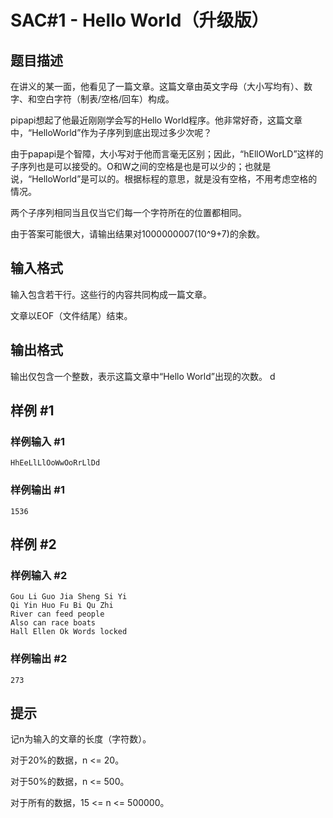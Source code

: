 # SAC#1 - Hello World（升级版）

## 题目描述

在讲义的某一面，他看见了一篇文章。这篇文章由英文字母（大小写均有）、数字、和空白字符（制表/空格/回车）构成。

pipapi想起了他最近刚刚学会写的Hello World程序。他非常好奇，这篇文章中，“HelloWorld”作为子序列到底出现过多少次呢？

由于papapi是个智障，大小写对于他而言毫无区别；因此，“hEllOWorLD”这样的子序列也是可以接受的。O和W之间的空格是也是可以少的；也就是说，“HelloWorld”是可以的。根据标程的意思，就是没有空格，不用考虑空格的情况。

两个子序列相同当且仅当它们每一个字符所在的位置都相同。


由于答案可能很大，请输出结果对1000000007(10^9+7)的余数。


## 输入格式

输入包含若干行。这些行的内容共同构成一篇文章。

文章以EOF（文件结尾）结束。


## 输出格式

输出仅包含一个整数，表示这篇文章中“Hello World”出现的次数。 d


## 样例 #1

### 样例输入 #1
```
HhEeLlLlOoWwOoRrLlDd
```

### 样例输出 #1

```
1536
```

## 样例 #2

### 样例输入 #2
```
Gou Li Guo Jia Sheng Si Yi
Qi Yin Huo Fu Bi Qu Zhi
River can feed people
Also can race boats
Hall Ellen Ok Words locked
```

### 样例输出 #2

```
273
```

## 提示

记n为输入的文章的长度（字符数）。

对于20%的数据，n <= 20。

对于50%的数据，n <= 500。

对于所有的数据，15 <= n <= 500000。

